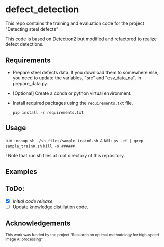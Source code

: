 # defect_detection

This repo contains the training and evaluation code for the project "Detecting steel defects"

This code is based on [Detectron2](https://github.com/facebookresearch/detectron2) but modified and refactored to realize defect detections.

## Requirements

* Prepare steel defects data. If you download them to somewhere else, you need to update the variables, "src" and "csv_data_na", in prepare_data.py.

* [Optional] Create a conda or python virtual environment.

* Install required packages using the `requirements.txt` file.

    `pip install -r requirements.txt`

## Usage

run : `nohup sh ./sh_files/sample_train0.sh &` 
kill : `ps -ef | grep sample_train0.sh` 
		   `kill -9 ######`

! Note that run sh files at root directory of this repository.    

## Examples



## ToDo:

- [X] *Initial code release.*
- [ ] Update knowledge distillation code.

## Acknowledgements
<sub>This work was funded by the project "Research on optimal methodology for high-speed image AI processing". </sub>
